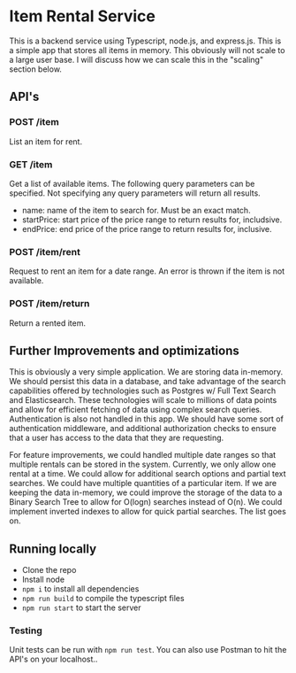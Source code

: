 # Item Rental Service

This is a backend service using Typescript, node.js, and express.js. This is a simple app that stores all items in memory.
This obviously will not scale to a large user base. I will discuss how we can scale this in the "scaling" section below.

## API's

### POST /item

List an item for rent.

### GET /item

Get a list of available items. The following query parameters can be specified. Not specifying any query parameters will return all results.
 - name: name of the item to search for. Must be an exact match.
 - startPrice: start price of the price range to return results for, includsive.
 - endPrice: end price of the price range to return results for, inclusive.

 ### POST /item/rent

 Request to rent an item for a date range. An error is thrown if the item is not available.

 ### POST /item/return

 Return a rented item.

 ## Further Improvements and optimizations

 This is obviously a very simple application. We are storing data in-memory. We should persist this data in a database, and take advantage of the search capabilities offered by technologies such as Postgres w/ Full Text Search and Elasticsearch. These technologies will scale to millions of data points and allow for efficient fetching of data using complex search queries. Authentication is also not handled in this app. We should have some sort of authentication middleware, and additional authorization checks to ensure that a user has access to the data that they are requesting.

 For feature improvements, we could handled multiple date ranges so that multiple rentals can be stored in the system. Currently, we only allow one rental at a time. We could allow for additional search options and partial text searches. We could have multiple quantities of a particular item. If we are keeping the data in-memory, we could improve the storage of the data to a Binary Search Tree to allow for O(logn) searches instead of O(n). We could implement inverted indexes to allow for quick partial searches. The list goes on.

 ## Running locally

  - Clone the repo
  - Install node
  - `npm i` to install all dependencies
  - `npm run build` to compile the typescript files
  - `npm run start` to start the server

### Testing

Unit tests can be run with `npm run test`. You can also use Postman to hit the API's on your localhost..